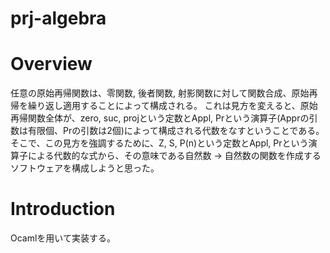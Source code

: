 # prj-algebra

# Overview

任意の原始再帰関数は、零関数, 後者関数, 射影関数に対して関数合成、原始再帰を繰り返し適用することによって構成される。
これは見方を変えると、原始再帰関数全体が、zero, suc, projという定数とAppl, Prという演算子(Apprの引数は有限個、Prの引数は2個)によって構成される代数をなすということである。
そこで、この見方を強調するために、Z, S, P(n)という定数とAppl, Prという演算子による代数的な式から、その意味である自然数 -> 自然数の関数を作成するソフトウェアを構成しようと思った。

# Introduction

Ocamlを用いて実装する。
